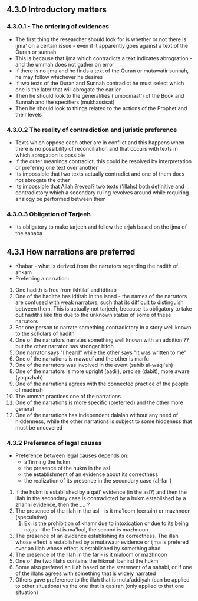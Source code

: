 ## 4.3.0 Introductory matters

### 4.3.0.1 - The ordering of evidences
- The first thing the researcher should look for is whether or not there is ijma' on a certain issue - even if it apparently goes against a text of the Quran or sunnah
- This is because that ijma which contradicts a text indicates abrogration - and the ummah does not gather on error
- If there is no ijma and he finds a text of the Quran or mutawatir sunnah, he may follow whichever he desires
- If two texts of the Quran and Sunnah contradict he must select which one is the later that will abrogate the earlier
- Then he should look to the generalities ('umoomaat') of the Book and Sunnah and the specifiers (mukhassisat) 
- Then he should look to things related to the actions of the Prophet and their levels

### 4.3.0.2 The reality of contradiction and juristic preference

- Texts which oppose each other are in conflict and this happens when there is no possibility of reconciliation and that occurs with texts in which abrogation is possible
- If the outer meanings contradict, this could be resolved by interpretation or prefering one text over another
- Its impossible that two texts actually contradict and one of them does not abrogate the other
- Its impossible that Allah ?reveal? two texts ('illahs) both definitive and contradictory which a secondary ruling revolves around while requiring analogy be performed between them
### 4.3.0.3 Obligation of Tarjeeh
- Its obligatory to make tarjeeh and follow the arjah based on the ijma of the sahaba

## 4.3.1 How narrations are preferred

- Khabar - what is derived from the narrators regarding the hadith of ahkam
- Preferring a narration:
1. One hadith is free from ikhtilaf and idtirab
2. One of the hadiths has idtirab in the isnad - the names of the narrators are confused with weak narrators, such that its difficult to distinguish between them. This is actually not tarjeeh, because its obligatory to take out hadiths like this due to the unknown status of some of these narrators
3. For one person to narrate something contradictory in a story well known to the scholars of hadith
4. One of the narrators narrates something well known with an addition ?? but the other narrator has stronger hifdh
5. One narrator says "I heard" while the other says "It was written to me"
6. One of the narrations is mawquf and the other is marfu
7. One of the narrators was involved in the event (sahib al-waqi'ah)
8. One of the narrators is more upright (aadil), precise (dabit), more aware (yaqazhah)
9. One of the narrations agrees with the connected practice of the people of madinah
10. The ummah practices one of the narrations
11. One of the narrations is more specific (preferred) and the other more general
12. One of the narrations has independent dalalah without any need of hiddenness, while the other narrations is subject to some hiddeness that must be uncovered

### 4.3.2 Preference of legal causes
- Preference between legal causes depends on:
	- affirming the hukm
	- the presence of the hukm in the asl
	- the establishment of an evidence about its correctness
	- the realization of its presence in the secondary case (al-far`)
1. If the hukm is established by a qati' evidence (in the asl?) and then the illah in the secondary case is contradicted by a hukm established by a zhanni evidence, then the .... ?
2. The presence of the illah in the asl - is it ma'loom (certain) or mazhnoon (speculative)
	1. Ex: is the prohibition of khamr due to intoxication or due to its being najas - the first is ma'lool, the second is mazhnoon
3. The presence of an evidence establishing its correctness. The illah whose effect is established by a mutawatir evidence or ijma is prefered over an illah whose effect is established by something ahad
4. The presence of the illah in the far - is it maloom or mazhnoon
5. One of the two illahs contains the hikmah behind the hukm
6. Some also prefered an illah based on the statement of a sahabi, or if one of the illahs agrees with something that is widely narrated
7. Others gave preference to the illah that is muta'addiyah (can be applied to  other situations) vs the one that is qasirah (only applied to that one situation)